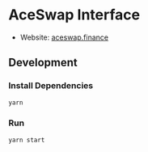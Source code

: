 # AceSwap Interface

- Website: [aceswap.finance](https://aceswap.finance/)

## Development

### Install Dependencies

```bash
yarn
```

### Run

```bash
yarn start
```